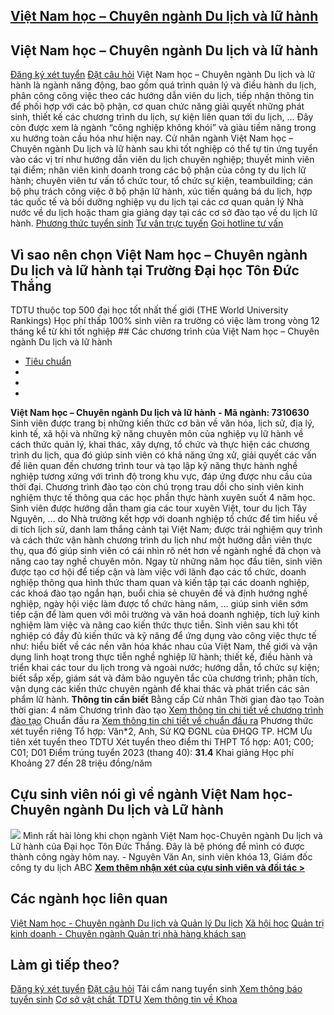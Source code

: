 
## [Việt Nam học – Chuyên ngành Du lịch và lữ hành](/dai-hoc/nganh-hoc/viet-nam-hoc-chuyen-nganh-du-lich-va-lu-hanh)
## Việt Nam học – Chuyên ngành Du lịch và lữ hành
[Đăng ký xét tuyển](https://xettuyen.tdtu.edu.vn) 
[Đặt câu hỏi](../../../../) Việt Nam học – Chuyên ngành Du lịch và lữ hành là ngành năng động, bao gồm quá
trình quản lý và điều hành du lịch, phân công công việc theo các hướng dẫn viên
du lịch, tiếp nhận thông tin để phối hợp với các bộ phận, cơ quan chức năng giải
quyết những phát sinh, thiết kế các chương trình du lịch, sự kiện liên quan tới
du lịch, … Đây còn được xem là ngành “công nghiệp không khói” và giàu tiềm năng
trong xu hướng toàn cầu hóa như hiện nay. Cử nhân ngành Việt Nam học – Chuyên ngành Du lịch và lữ hành sau khi tốt
nghiệp có thể tự tin ứng tuyển vào các vị trí như hướng dẫn viên du lịch chuyên
nghiệp; thuyết minh viên tại điểm; nhân viên kinh doanh trong các bộ phận của
công ty du lịch lữ hành; chuyên viên tư vấn tổ chức tour, tổ chức sự kiện,
teambuilding; cán bộ phụ trách công việc ở bộ phận lữ hành, xúc tiến quảng bá du
lịch, hợp tác quốc tế và bồi dưỡng nghiệp vụ du lịch tại các cơ quan quản lý Nhà
nước về du lịch hoặc tham gia giảng dạy tại các cơ sở đào tạo về du lịch lữ
hành.
[Phương thức tuyển sinh](../../../../dai-hoc/tuyen-sinh/phuong-thuc-2024) 
[Tư vấn trực tuyến](https://www.facebook.com/tuyensinhtdtu) 
[Gọi hotline tư vấn](../../../../hoc-tai-tdtu/ho-tro-sinh-vien) 
## Vì sao nên chọn Việt Nam học – Chuyên ngành Du lịch và lữ hành tại Trường Đại học Tôn Đức Thắng
 TDTU thuộc top 500 đại học tốt nhất thế giới (THE World University Rankings) Học phí thấp 100% sinh viên ra trường có việc làm trong vòng 12 tháng kể từ khi tốt nghiệp ## Các chương trình của Việt Nam học – Chuyên ngành Du lịch và lữ hành
* [Tiêu chuẩn](#tab-vcccv-1)
* 
* 
* 
**Việt Nam học – Chuyên ngành Du lịch và lữ hành** 
**- Mã ngành: 7310630** Sinh viên được trang bị những kiến thức cơ bản về văn hóa, lịch sử, địa lý,
kinh tế, xã hội và những kỹ năng chuyên môn của nghiệp vụ lữ hành về cách thức
quản lý, khai thác, xây dựng, tổ chức và thực hiện các chương trình du lịch,
qua đó giúp sinh viên có khả năng ứng xử, giải quyết các vấn đề liên quan đến
chương trình tour và tạo lập kỹ năng thực hành nghề nghiệp tương xứng với trình
độ trong khu vực, đáp ứng được nhu cầu của thời đại. Chương trình đào tạo còn chú trọng trau dồi cho sinh viên kinh nghiệm thực tế
thông qua các học phần thực hành xuyên suốt 4 năm học. Sinh viên được hướng dẫn
tham gia các tour xuyên Việt, tour du lịch Tây Nguyên, … do Nhà trường kết hợp
với doanh nghiệp tố chức để tìm hiểu về di tích lịch sử, danh lam thắng cảnh tại
Việt Nam; được trải nghiệm quy trình và cách thức vận hành chương trình du lịch
như một hướng dẫn viên thực thụ, qua đó giúp sinh viên có cái nhìn rõ nét hơn về
ngành nghề đã chọn và nâng cao tay nghề chuyên môn. Ngay từ những năm học đầu tiên, sinh viên được tạo cơ hội để tiếp cận và làm
việc với lãnh đạo các tổ chức, doanh nghiệp thông qua hình thức tham quan và
kiến tập tại các doanh nghiệp, các khoá đào tạo ngắn hạn, buổi chia sẻ chuyên đề
và định hướng nghề nghiệp, ngày hội việc làm được tổ chức hàng năm, … giúp sinh
viên sớm tiếp cận để làm quen với môi trường và văn hoá doanh nghiệp, tích luỹ
kinh nghiệm làm việc và nâng cao kiến thức thực tiễn. Sinh viên sau khi tốt nghiệp có đầy đủ kiến thức và kỹ năng để ứng dụng vào
công việc thực tế như: hiểu biết về các nền văn hóa khác nhau của Việt Nam, thế
giới và vận dụng linh hoạt trong thực tiễn nghề nghiệp lữ hành; thiết kế, điều
hành và triển khai các tour du lịch trong và ngoài nước; hướng dẫn, tổ chức sự
kiện; biết sắp xếp, giám sát và đảm bảo nguyên tắc của chương trình; phân tích,
vận dụng các kiến thức chuyên ngành để khai thác và phát triển các sản phẩm lữ
hành.
**Thông tin cần biết** Bằng cấp Cử nhân
 Thời gian đào tạo Toàn thời gian: 4 năm
 Chương trình đào tạo [Xem thông tin chi tiết về chương trình đào
tạo](https://cktt-cdr.tdtu.edu.vn/chuongtrinhdaotao?type=tuyensinh&hedaotao=0)
 Chuẩn đầu ra [Xem thông tin chi tiết về chuẩn đầu
ra](https://cktt-cdr.tdtu.edu.vn/chuandaura?type=tuyensinh&hedaotao=0)
 Phương thức xét tuyển riêng Tổ hợp: Văn\*2, Anh, Sử KQ ĐGNL của ĐHQG TP. HCM Ưu tiên xét tuyển theo TDTU
 Xét tuyển theo điểm thi THPT Tổ hợp: A01; C00; C01; D01 Điểm trúng tuyển 2023 (thang 40):  **31.4**
 Khai giảng Học phí Khoảng 27 đến 28 triệu đồng/năm
## Cựu sinh viên nói gì về ngành Việt Nam học-Chuyên ngành Du lịch và Lữ hành
![](https://admission.tdtu.edu.vn/sites/admission23/files/Admission-2023/Nganh/Nganh-VNH-DLLH-SV.png) Mình rất hài lòng khi chọn ngành Việt Nam học-Chuyên ngành Du lịch và Lữ hành
của Đại học Tôn Đức Thắng. Đây là bệ phóng để mình có được thành công ngày hôm nay. - Nguyên Văn An, sinh viên khóa 13, Giám đốc công ty du lịch ABC
 **[Xem thêm nhận xét của cựu sinh viên và đối tác >](#)**
## Các ngành học liên quan
[Việt Nam học - Chuyên ngành Du lịch và Quản lý Du lịch](../../../../dai-hoc/nganh-hoc/viet-nam-hoc-chuyen-nganh-du-lich-va-quan-ly-du-lich) 
[Xã hội học](../../../../dai-hoc/nganh-hoc/xa-hoi-hoc) 
[Quản trị kinh doanh - Chuyên ngành Quản trị nhà hàng khách sạn](../../../../dai-hoc/nganh-hoc/quan-tri-kinh-doanh-chuyen-nganh-quan-tri-nha-hang-khach-san) 
## Làm gì tiếp theo?
[Đăng ký xét tuyển](https://xettuyen.tdtu.edu.vn) 
[Đặt câu hỏi](../../../../) 
Tải cẩm nang tuyển sinh
[Xem thông báo tuyển sinh](../../../../dai-hoc/tuyen-sinh/phuong-thuc-2024) 
[Cơ sở vật chất TDTU](../../../../gioi-thieu/co-so-vat-chat) 
[Xem thông tin về Khoa](https://ssh.tdtu.edu.vn/) 

